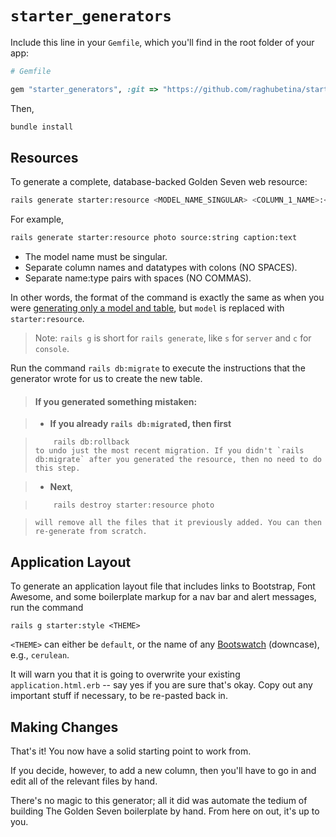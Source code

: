 # `starter_generators`

Include this line in your `Gemfile`, which you'll find in the root folder of your app:

```ruby
# Gemfile

gem "starter_generators", :git => "https://github.com/raghubetina/starter_generators"
```

Then, 

```bash
bundle install
```

## Resources

To generate a complete, database-backed Golden Seven web resource:

```bash
rails generate starter:resource <MODEL_NAME_SINGULAR> <COLUMN_1_NAME>:<COLUMN_1_DATATYPE> <COLUMN_2_NAME>:<COLUMN_2_DATATYPE> # etc
```

For example,

```bash
rails generate starter:resource photo source:string caption:text
```

 - The model name must be singular. 
 - Separate column names and datatypes with colons (NO SPACES).
 - Separate name:type pairs with spaces (NO COMMAS).

In other words, the format of the command is exactly the same as when you were [generating only a model and table](crud-with-ruby.md#adding-tables-to-the-database), but `model` is replaced with `starter:resource`.

> Note: `rails g` is short for `rails generate`, like `s` for `server` and `c` for `console`.

Run the command `rails db:migrate` to execute the instructions that the generator wrote for us to create the new table.

> #### If you generated something mistaken:

>  - **If you already  `rails db:migrate`d, then first**

>         rails db:rollback
>     to undo just the most recent migration. If you didn't `rails db:migrate` after you generated the resource, then no need to do this step.

>  - **Next**,

>         rails destroy starter:resource photo

>     will remove all the files that it previously added. You can then re-generate from scratch.

## Application Layout

To generate an application layout file that includes links to Bootstrap, Font Awesome, and some boilerplate markup for a nav bar and alert messages, run the command

    rails g starter:style <THEME>

`<THEME>` can either be `default`, or the name of any [Bootswatch](http://bootswatch.com) (downcase), e.g., `cerulean`.

It will warn you that it is going to overwrite your existing `application.html.erb` -- say yes if you are sure that's okay. Copy out any important stuff if necessary, to be re-pasted back in.

## Making Changes

That's it! You now have a solid starting point to work from.

If you decide, however, to add a new column, then you'll have to go in and edit all of the relevant files by hand.

There's no magic to this generator; all it did was automate the tedium of building The Golden Seven boilerplate by hand. From here on out, it's up to you.

